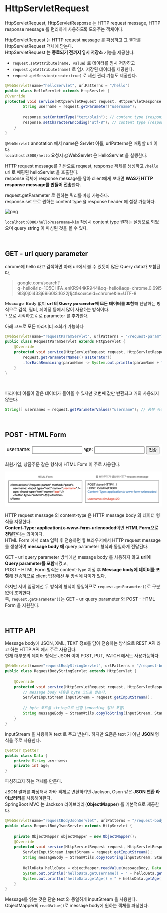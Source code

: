 # HttpServletRequest

HttpServletRequest, HttpServletResponse 는 HTTP request message, HTTP response message 를 편리하게 사용하도록 도와주는 객체이다.<br>

HttpServletRequest 는 HTTP request message 를 파싱하고 그 결과를 HttpServletRequest 객체에 담는다.<br>
HttpServletRequest 는 **종료되기 전까지 임시 저장소** 기능을 제공한다.<br>

- ```request.setAttribute(name, value)``` 로 데이터를 임시 저장하고
- ```request.getAttribute(name)``` 로 임시 저장된 데이터를 제공한다.
- ```request.getSession(create:true)``` 로 세션 관리 기능도 제공한다.

```java
@WebServlet(name="helloServlet", urlPatterns = "/hello")
public class HelloServlet extends HttpServlet {
@Override
protected void service(HttpServletRequest request, HttpServletResponse response) throws ServletException, IOException {
        String username = request.getParameter("username");

        response.setContentType("text/plain"); // content type (response header)
        response.setCharacterEncoding("utf-8"); // content type (response header)
    }
}
```
```@WebServlet``` annotation 에서 name은 Servlet 이름, urlPatterns은 매핑할 url 이다.<br>
```localhost:8080/hello``` 요청시 @WebServlet 은 HelloServlet 을 실행한다.<br>

HTTP request message를 기반으로 request, response 객체를 생성하고 ```/hello``` url 로 매핑된 helloServlet 을 호출한다.<br>
response 객체에 response message를 담아 client에게 보내면 **WAS가 HTTP response message를 만들어 전송**한다.<br>

request.getParameter 로 원하는 쿼리를 파싱 가능하다.<br>
response.set 으로 원하는 content type 을 response header 에 설정 가능하다.

![png](/spring/img/http_servlet_request_result.png)

```localhost:8080/hello?username=kim``` 작성시 content type 원하는 설정으로 되었으며 query string 이 파싱된 것을 볼 수 있다.

<br>

## GET - url query parameter

chrome에 hello 라고 검색하면 아래 url에서 볼 수 있듯이 많은 Query data가 포함된다.

> google.com/search?q=hello&rlz=1C5CHFA_enKR944KR944&oq=hello&aqs=chrome.0.69i59l3j0j0i433j69i60l3.1622j1j4&sourceid=chrome&ie=UTF-8

Message-Body 없이 **url 의 Query parameter에 모든 데이터를 포함**해 전달하는 방식으로 검색, 필터, 페이징 등에서 많이 사용하는 방식이다.<br>
```?``` 으로 시작하고 ```&``` 로 parameter 를 추가한다.<br>

아래 코드로 모든 파라미터 조회가 가능하다.

```java
@WebServlet(name="requestParamServlet", urlPatterns = "/request-param")
public class RequestParamServlet extends HttpServlet {
    @Override
    protected void service(HttpServletRequest request, HttpServletResponse response) throws ServletException, IOException {
        request.getParameterNames().asIterator()
        .forEachRemaining(paramName -> System.out.println(paramName + " = " + request.getParameter(paramName)));
    }
}
```
<br>

파라미터 이름이 같은 데이터가 들어올 수 있지만 첫번째 값만 반환되고 거의 사용되지 않는다.

```java
String[] usernames = request.getParameterValues("username"); // 중복 파라미터를 모두 조회
```

<br>

## POST - HTML Form

![png](/spring/img/username_age_input_form.png)

회원가입, 상품주문 같은 형식에 HTML Form 이 주로 사용된다.

![png](/spring/img/http_request_message_for_input_form.png)

HTTP request message 의 content-type 은 HTTP message body 의 데이터 형식을 지정한다.<br>
**Content-Type: application/x-www-form-urlencoded**이면 **HTML Form으로 전달**한다는 의미이다.<br>
HTML Form 에서 data 입력 후 전송하면 웹 브라우저에서 HTTP request message 를 생성하여 **message body 에** query parameter 형식과 동일하게 전달된다.<br>

GET - url query parameter 방식에선 message body 를 사용하지 않고 **url에 Query parameter를 포함**시켰고,<br>
POST - HTML Form 방식은 content-type 지정 후 **Message body에 데이터를 포함**해 전송하므로 client 입장에선 두 방식에 차이가 있다.<br>

하지만 서버 입장에선 두 방식의 형식이 동일하므로 ```request.getParameter()```로 구분없이 조회한다.<br>
즉, ```request.getParameter()```는 GET - url query parameter 와 POST - HTML Form 을 지원한다.<br>

<br>

## HTTP API

Message body에 JSON, XML, TEXT 정보를 담아 전송하는 방식으로 REST API 라고 하는 HTTP API 에서 주로 사용된다.<br>
현재 대부분의 데이터 형식은 JSON 이며 POST, PUT, PATCH 에서도 사용가능하다.<br>

```java
@WebServlet(name="requestBodyStringServlet", urlPatterns = "/request-body-string")
public class RequestBodyStringServlet extends HttpServlet {

    @Override
    protected void service(HttpServletRequest request, HttpServletResponse response) throws ServletException, IOException {
        // message body 내용을 byte 코드로 얻는다.
        ServletInputStream inputStream = request.getInputStream();

        // byte 코드를 string으로 변경 (encoding 정보 포함)
        String messageBody = StreamUtils.copyToString(inputStream, StandardCharsets.UTF_8);
    }
}
```
inputStream 을 사용하여 text 로 주고 받는다. 
하지만 요즘은 text 가 아닌 **JSON** 형식을 주로 사용한다.

```java
@Getter @Setter
public class Data {
    private String username;
    private int age;
}
```
파싱하고자 하는 객체를 만든다.<br>

JSON 결과를 파싱해서 자바 객체로 변환하려면 Jackson, Gson 같은 **JSON 변환 라이브러리**를 사용해야한다.<br>
SpringBoot MVC 는 Jackson 라이브러리 (**ObjectMapper**) 를 기본적으로 제공한다.

```java
@WebServlet(name="requestBodyJsonServlet", urlPatterns = "/request-body-json")
public class RequestBodyJsonServlet extends HttpServlet {

    private ObjectMapper objectMapper = new ObjectMapper();
    @Override
    protected void service(HttpServletRequest request, HttpServletResponse response) throws ServletException, IOException {
        ServletInputStream inputStream = request.getInputStream();
        String messageBody = StreamUtils.copyToString(inputStream, StandardCharsets.UTF_8);

        HelloData helloData = objectMapper.readValue(messageBody, Data.class);
        System.out.println("helloData.getUsername() = " + helloData.getUsername());
        System.out.println("helloData.getAge() = " + helloData.getAge());
    }
}
```
Message를 읽는 것은 단순 text 와 동일하게 inputStream 을 사용한다.<br>
ObjectMapper의 ```readValue()```로 message body에 원하는 객체를 파싱한다.